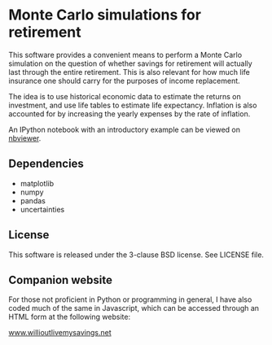 # Monte Carlo simulations for retirement

This software provides a convenient means to perform
a Monte Carlo simulation on the question of whether 
savings for retirement will actually last through 
the entire retirement. This is also relevant for how 
much life insurance one should carry for the purposes
of income replacement.

The idea is to use historical economic data to estimate the
returns on investment, and use life tables to estimate life
expectancy. Inflation is also accounted for by increasing the
yearly expenses by the rate of inflation.

An IPython notebook with an introductory example can be viewed on 
[nbviewer](http://nbviewer.ipython.org/github/jhykes/retirement-mc/blob/master/retirement_mc.ipynb).

## Dependencies

   * matplotlib
   * numpy
   * pandas
   * uncertainties

## License

This software is released under the 3-clause BSD license.
See LICENSE file.

## Companion website

For those not proficient in Python or programming in general, I 
have also coded much of the same in Javascript, 
which can be accessed through an HTML form at the following website:

www.willioutlivemysavings.net
